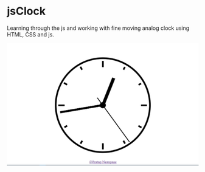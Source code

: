 # jsClock
Learning through the js and working with fine moving analog clock using HTML, CSS and js.

![image of js_clock](https://github.com/pratapnea/jsClock/blob/master/js_clock.png?raw=true)
